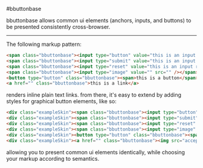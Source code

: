 #bbuttonbase

bbuttonbase allows common ui elements (anchors, inputs, and buttons) to be presented consistently cross-browser.

---

The following markup pattern:
```html
<span class="bbuttonbase"><input type="button" value="this is an input button" /></span>
<span class="bbuttonbase"><input type="submit" value="this is an input submit" /></span>
<span class="bbuttonbase"><input type="reset" value="this is an input reset" /></span>
<span class="bbuttonbase"><input type="image" value="" src="" /></span>
<button type="button" class="bbuttonbase"><span>this is a button</span></button>
<a href="" class="bbuttonbase">this is a link</a>
```

renders inline plain text links. from there, it's easy to extend by adding styles for graphical button elements, like so:

```html
<div class="exampleSkin"><span class="bbuttonbase"><input type="button" value="this is an input button" /></span></div>
<div class="exampleSkin"><span class="bbuttonbase"><input type="submit" value="this is an input submit" /></span></div>
<div class="exampleSkin"><span class="bbuttonbase"><input type="reset" value="this is an input reset" /></span></div>
<div class="exampleSkin"><span class="bbuttonbase"><input type="image" value="" src="accept.png" /></span></div>
<div class="exampleSkin"><button type="button" class="bbuttonbase"><span><img src="accept.png" />this is a button</span></button></div>
<div class="exampleSkin"><a href="" class="bbuttonbase"><img src="accept.png" />this is a link</a></div>
```

allowing you to present common ui elements identically, while choosing your markup according to semantics.